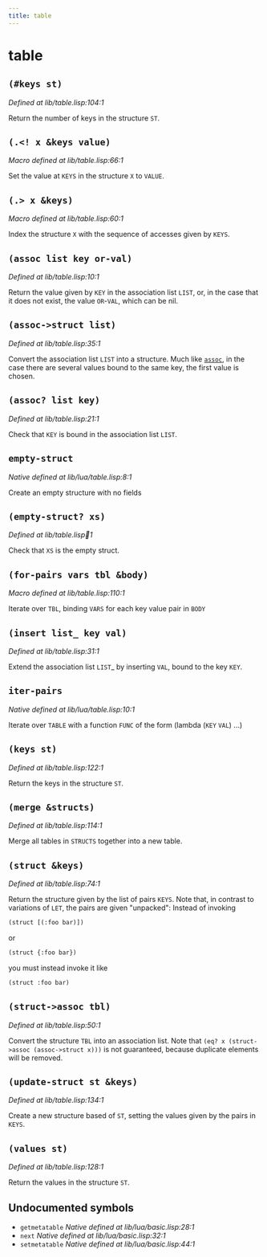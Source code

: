 ```yaml
---
title: table
---
```

# table
## `(#keys st)`
*Defined at lib/table.lisp:104:1*

Return the number of keys in the structure `ST`.

## `(.<! x &keys value)`
*Macro defined at lib/table.lisp:66:1*

Set the value at `KEYS` in the structure `X` to `VALUE`.

## `(.> x &keys)`
*Macro defined at lib/table.lisp:60:1*

Index the structure `X` with the sequence of accesses given by `KEYS`.

## `(assoc list key or-val)`
*Defined at lib/table.lisp:10:1*

Return the value given by `KEY` in the association list `LIST`, or, in
the case that it does not exist, the value `OR`-`VAL`, which can be nil.

## `(assoc->struct list)`
*Defined at lib/table.lisp:35:1*

Convert the association list `LIST` into a structure. Much like [`assoc`](lib.table.md#assoc-list-key-or-val),
in the case there are several values bound to the same key, the first
value is chosen.

## `(assoc? list key)`
*Defined at lib/table.lisp:21:1*

Check that `KEY` is bound in the association list `LIST`.

## `empty-struct`
*Native defined at lib/lua/table.lisp:8:1*

Create an empty structure with no fields

## `(empty-struct? xs)`
*Defined at lib/table.lisp:100:1*

Check that `XS` is the empty struct.

## `(for-pairs vars tbl &body)`
*Macro defined at lib/table.lisp:110:1*

Iterate over `TBL`, binding `VARS` for each key value pair in `BODY`

## `(insert list_ key val)`
*Defined at lib/table.lisp:31:1*

Extend the association list `LIST`_ by inserting `VAL`, bound to the key `KEY`.

## `iter-pairs`
*Native defined at lib/lua/table.lisp:10:1*

Iterate over `TABLE` with a function `FUNC` of the form (lambda (`KEY` `VAL`) ...)

## `(keys st)`
*Defined at lib/table.lisp:122:1*

Return the keys in the structure `ST`.

## `(merge &structs)`
*Defined at lib/table.lisp:114:1*

Merge all tables in `STRUCTS` together into a new table.

## `(struct &keys)`
*Defined at lib/table.lisp:74:1*

Return the structure given by the list of pairs `KEYS`. Note that, in contrast
to variations of `LET`, the pairs are given "unpacked": Instead of invoking
```cl
(struct [(:foo bar)])
```
or
```cl
(struct {:foo bar})
```
you must instead invoke it like
```cl
(struct :foo bar)
```

## `(struct->assoc tbl)`
*Defined at lib/table.lisp:50:1*

Convert the structure `TBL` into an association list. Note that
`(eq? x (struct->assoc (assoc->struct x)))` is not guaranteed,
because duplicate elements will be removed.

## `(update-struct st &keys)`
*Defined at lib/table.lisp:134:1*

Create a new structure based of `ST`, setting the values given by the pairs in `KEYS`.

## `(values st)`
*Defined at lib/table.lisp:128:1*

Return the values in the structure `ST`.

## Undocumented symbols
 - `getmetatable` *Native defined at lib/lua/basic.lisp:28:1*
 - `next` *Native defined at lib/lua/basic.lisp:32:1*
 - `setmetatable` *Native defined at lib/lua/basic.lisp:44:1*
